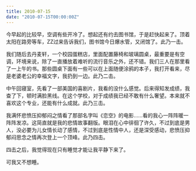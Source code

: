 ```yaml
---
title: 2010-07-15
date: "2010-07-15T00:00:00Z"
---
```


今早起的比较早，空调有些开冷了。想起还有约去图书馆，于是赶快起来了。顶着太阳在路旁等车，ZZ过来告诉我们，图书馆今日爆水管，又闭馆了。此乃一击。

我们随后去丹麦轩，一个校园蛋糕店，里面配置藤椅和玻璃圆桌，最重要是有空调，环境来说，除了一直播放着难听的流行音乐之外，还不错。我们三人在那里看了一上午的书。那些圆桌下面有一些可以在上面随便涂鸦的本子，我打开看来，尽是老婆老公的幸福文字，我扔到一边。此乃二击。

中午回寝室，先看了一部美国的喜剧片，我看的没什么感觉。后来得知发成绩，我查了下，顿时满脸黑线。在这个学校，对于成绩我已经不敢有什么奢望。本来就不喜欢这个专业，还能有什么成就。此乃三击。

我满怀悲愤压抑郁闷之情看了那部名字叫《恋空》的电影……看的我心一阵阵暖一阵阵发凉。这简直就是我的悲情故事翻版。眼泪在心中徘徊了许久，不过到底是男人，没必要为儿女情长动了感情，不过到底是性情中人，还是深受感动，悲愤压抑郁闷思念之情再次登上一个顶峰。此乃四击。

四击之后，我觉得现在只有睡觉才能让我平静下来了。

可我又不想睡。